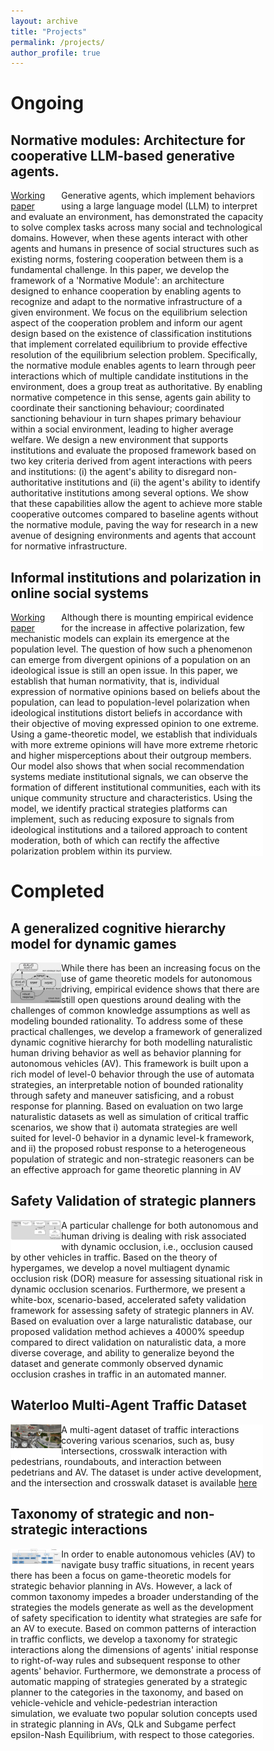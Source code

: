 ```yaml
---
layout: archive
title: "Projects"
permalink: /projects/
author_profile: true
---
```


<html>
<head>
<meta name="viewport" content="width=device-width, initial-scale=1">
<style>
* {
  box-sizing: border-box;
}

/* Create two equal columns that floats next to each other */
.column1 {
  float: left;
  width: 50%;
  padding: 10px;}
.column2 {
  float: left;
  width: 20%;
}

/* Clear floats after the columns */
.row:after {
  content: "";
  display: table;
  clear: both;
}
</style>
</head>
<body>
<h1>Ongoing</h1>
<h2>Normative modules: Architecture for cooperative LLM-based generative agents.</h2>

<div class="row">
<div class="column2" style="background-color:#FFFFFF;">
<a href="https://arxiv.org/abs/2405.19328">Working paper</a>
  </div>
  <div class="column1" style="background-color:#FFFFFF;">
  <p>Generative agents, which implement behaviors using a large language model (LLM) to interpret and evaluate an environment, has demonstrated the capacity to solve complex tasks across many social and technological domains. However, when these agents interact with other agents and humans in presence of social structures such as existing norms, fostering cooperation between them is a fundamental challenge. In this paper, we develop the framework of a 'Normative Module': an architecture designed to enhance cooperation by enabling agents to recognize and adapt to the normative infrastructure of a given environment. We focus on the equilibrium selection aspect of the cooperation problem and inform our agent design based on the existence of classification institutions that implement correlated equilibrium to provide effective resolution of the equilibrium selection problem. Specifically, the normative module enables agents to learn through peer interactions which of multiple candidate institutions in the environment, does a group treat as authoritative. By enabling normative competence in this sense, agents gain ability to coordinate their sanctioning behaviour; coordinated sanctioning behaviour in turn shapes primary behaviour within a social environment, leading to higher average welfare. We design a new environment that supports institutions and evaluate the proposed framework based on two key criteria derived from agent interactions with peers and institutions: (i) the agent's ability to disregard non-authoritative institutions and (ii) the agent's ability to identify authoritative institutions among several options. We show that these capabilities allow the agent to achieve more stable cooperative outcomes compared to baseline agents without the normative module, paving the way for research in a new avenue of designing environments and agents that account for normative infrastructure.</p>
  </div>
</div>
<h2>Informal institutions and polarization in online social systems</h2>

<div class="row">
  <div class="column2" style="background-color:#FFFFFF;">
<a href="https://bit.ly/information_steward">Working paper</a>
  </div>
  <div class="column1" style="background-color:#FFFFFF;">
  <p>Although there is mounting empirical evidence for the increase in affective polarization, few mechanistic models can explain its emergence at the population level. The question of how such a phenomenon can emerge from divergent opinions of a population on an ideological issue is still an open issue. In this paper, we establish that human normativity, that is, individual expression of normative opinions based on beliefs about the population, can lead to population-level polarization when ideological institutions distort beliefs in accordance with their objective of moving expressed opinion to one extreme. Using a game-theoretic model, we establish that individuals with more extreme opinions will have more extreme rhetoric and higher misperceptions about their outgroup members. Our model also shows that when social recommendation systems mediate institutional signals, we can observe the formation of different institutional communities, each with its unique community structure and characteristics. Using the model, we identify practical strategies platforms can implement, such as reducing exposure to signals from ideological institutions and a tailored approach to content moderation, both of which can rectify the affective polarization problem within its purview.</p>
  </div>
</div>


<h1>Completed</h1>
<h2>A generalized cognitive hierarchy model for dynamic games</h2>

<div class="row">
  <div class="column2" style="background-color:#FFFFFF;">
    <img class="fit-picture" style="width: 55vw;"
     src="/images/gen_cog_hierar.png"
     alt="Image of the generalized cognitive hierarchy architecture">
  </div>
  <div class="column1" style="background-color:#FFFFFF;">
  <p>While there has been an increasing focus on the use of game theoretic models for autonomous driving, empirical evidence shows that there are still open questions around dealing with the challenges of common knowledge assumptions as well as modeling bounded rationality. To address some of these practical challenges, we develop a framework of generalized dynamic cognitive hierarchy for both modelling naturalistic human driving behavior as well as behavior planning for autonomous vehicles (AV). This framework is built upon a rich model of level-0 behavior through the use of automata strategies, an interpretable notion of bounded rationality through safety and maneuver satisficing, and a robust response for planning. Based on evaluation on two large naturalistic datasets as well as simulation of critical traffic scenarios, we show that i) automata strategies are well suited for level-0 behavior in a dynamic level-k framework, and ii) the proposed robust response to a heterogeneous population of strategic and non-strategic reasoners can be an effective approach for game theoretic planning in AV</p>
  </div>
</div>



<h2>Safety Validation of strategic planners</h2>

<div class="row">
  <div class="column2" style="background-color:#FFFFFF;">
    <img class="fit-picture" style="width: 55vw;"
     src="/images/hypergames.png"
     alt="Image showing the general scheme for dynamic occlusion risk validation process">
  </div>
  <div class="column1" style="background-color:#FFFFFF;">
  <p>A particular challenge for both autonomous and
human driving is dealing with risk associated with dynamic
occlusion, i.e., occlusion caused by other vehicles in traffic.
Based on the theory of hypergames, we develop a novel multiagent dynamic occlusion risk (DOR) measure for assessing
situational risk in dynamic occlusion scenarios. Furthermore,
we present a white-box, scenario-based, accelerated safety
validation framework for assessing safety of strategic planners
in AV. Based on evaluation over a large naturalistic database,
our proposed validation method achieves a 4000% speedup
compared to direct validation on naturalistic data, a more
diverse coverage, and ability to generalize beyond the dataset
and generate commonly observed dynamic occlusion crashes in
traffic in an automated manner. </p>
  </div>
</div>

<h2>Waterloo Multi-Agent Traffic Dataset</h2>

<div class="row">
  <div class="column2" style="background-color:#FFFFFF;">
    <img class="fit-picture" style="width: 55vw;"
     src="/images/wmad.png"
     alt="Image of Waterloo Multi-Agent Traffic Dataset screenshot">
  </div>
  <div class="column1" style="background-color:#FFFFFF;">
  <p> A multi-agent dataset of traffic interactions covering various scenarios, such as, busy intersections, crosswalk interaction with pedestrians, roundabouts, and interaction between pedetrians and AV. The dataset is under active development, and the intersection and crosswalk dataset is available <a href="http://wiselab.uwaterloo.ca/waterloo-multi-agent-traffic-dataset/">here</a></p>
  </div>
</div>

<h2>Taxonomy of strategic and non-strategic interactions</h2>

<div class="row">
  <div class="column2" style="background-color:#FFFFFF;">
    <img class="fit-picture" style="width: 55vw;"
     src="/images/taxonomy.png"
     alt="Image showing the taxonomy organization of strategic interactions in traffic">
  </div>
  <div class="column1" style="background-color:#FFFFFF;">
  <p>In order to enable autonomous vehicles (AV) to navigate busy traffic situations, in recent years there has been a focus on game-theoretic models for strategic behavior planning in AVs. However, a lack of common taxonomy impedes a broader understanding of the strategies the models generate as well as the development of safety specification to identity what strategies are safe for an AV to execute. Based on common patterns of interaction in traffic conflicts, we develop a taxonomy for strategic interactions along the dimensions of agents' initial response to right-of-way rules and subsequent response to other agents' behavior. Furthermore, we demonstrate a process of automatic mapping of strategies generated by a strategic planner to the categories in the taxonomy, and based on vehicle-vehicle and vehicle-pedestrian interaction simulation, we evaluate two popular solution concepts used in strategic planning in AVs, QLk and Subgame perfect epsilon-Nash Equilibrium, with respect to those categories. </p>
  </div>
</div>

</body>
</html>
